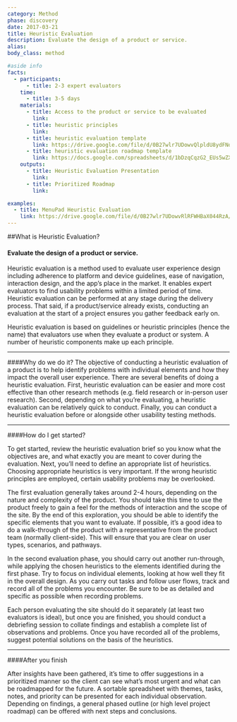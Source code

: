```yaml
---
category: Method
phase: discovery
date: 2017-03-21
title: Heuristic Evaluation
description: Evaluate the design of a product or service.
alias:
body_class: method

#aside info
facts:
  - participants:
      - title: 2-3 expert evaluators
    time:
      - title: 3-5 days
    materials:
      - title: Access to the product or service to be evaluated
        link:
      - title: heuristic principles
        link:
      - title: heuristic evaluation template
        link: https://drive.google.com/file/d/0B27wlr7UDowvQlpldU8ydFNqSk0/view
      - title: heuristic evaluation roadmap template
        link: https://docs.google.com/spreadsheets/d/1bDzqCqzG2_EUs5wZXhrbPAYXFnM02GIPnFAGUItwY9A/edit#gid=1777811892
    outputs:
      - title: Heuristic Evaluation Presentation
        link:
      - title: Prioritized Roadmap
        link:

examples:
  - title: MenuPad Heuristic Evaluation
    link: https://drive.google.com/file/d/0B27wlr7UDowvRlRFWHBaX044RzA/view     
---
```

##What is Heuristic Evaluation?
<h4 class="description">Evaluate the design of a product or service.</h4>

Heuristic evaluation is a method used to evaluate user experience design including  adherence to platform and device guidelines, ease of navigation, interaction design, and the app’s place in the market. It enables expert evaluators to find usability problems within a limited period of time. Heuristic evaluation can be performed at any stage during the delivery process. That said, if a product/service already exists, conducting an evaluation at the start of a project ensures you gather feedback early on.

Heuristic evaluation is based on guidelines or heuristic principles (hence the name) that evaluators use when they evaluate a product or system. A number of heuristic components make up each principle.

<hr />

####Why do we do it?
The objective of conducting a heuristic evaluation of a product is to help identify problems with individual elements and how they impact the overall user experience. There are several benefits of doing a heuristic evaluation. First, heuristic evaluation can be easier and more cost effective than other research methods (e.g. field research or in-person user research). Second, depending on what you’re evaluating, a heuristic evaluation can be relatively quick to conduct. Finally, you can conduct a heuristic evaluation before or alongside other usability testing methods.

<hr />

####How do I get started?

To get started, review the heuristic evaluation brief so you know what the objectives are, and what exactly you are meant to cover during the evaluation. Next, you’ll need to define an appropriate list of heuristics. Choosing appropriate heuristics is very important. If the wrong heuristic principles are employed, certain usability problems may be overlooked. 

The first evaluation generally takes around 2-4 hours, depending on the nature and complexity of the product. You should take this time to use the product freely to gain a feel for the methods of interaction and the scope of the site. By the end of this exploration, you should be able to identify the specific elements that you want to evaluate. If possible, it’s a good idea to do a walk-through of the product with a representative from the product team (normally client-side). This will ensure that you are clear on user types, scenarios, and pathways.

In the second evaluation phase, you should carry out another run-through, while applying the chosen heuristics to the elements identified during the first phase. Try to focus on individual elements, looking at how well they fit in the overall design. As you carry out tasks and follow user flows, track and record all of the problems you encounter. Be sure to be as detailed and specific as possible when recording problems.

Each person evaluating the site should do it separately (at least two evaluators is ideal), but once you are finished, you should conduct a debriefing session to collate findings and establish a complete list of observations and problems. Once you have recorded all of the problems, suggest potential solutions on the basis of the heuristics.

<hr />

####After you finish

After insights have been gathered, it’s time to offer suggestions in a prioritized manner so the client can see what’s most urgent and what can be roadmapped for the future. A sortable spreadsheet with themes, tasks, notes, and priority can be presented for each individual observation. Depending on findings, a general phased outline (or high level project roadmap) can be offered with next steps and conclusions.
